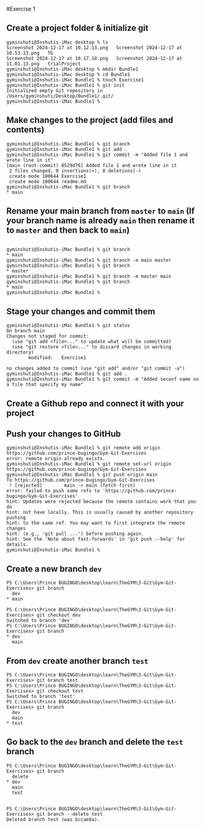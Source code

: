 #Exercise 1
## Create a project folder & initialize git

``` yminshuti@Inshutis-iMac ~ % cd desktop
gyminshuti@Inshutis-iMac desktop % ls
Screenshot 2024-12-17 at 10.12.13.png   Screenshot 2024-12-17 at 10.53.13.png   TG
Screenshot 2024-12-17 at 10.17.18.png   Screenshot 2024-12-17 at 11.01.13.png   trialProject
gyminshuti@Inshutis-iMac desktop % mkdir Bundle1
gyminshuti@Inshutis-iMac desktop % cd Bundle1   
gyminshuti@Inshutis-iMac Bundle1 % touch Exercise1
gyminshuti@Inshutis-iMac Bundle1 % git init 
Initialized empty Git repository in /Users/gyminshuti/Desktop/Bundle1/.git/
gyminshuti@Inshutis-iMac Bundle1 % 
```

## Make changes to the project (add files and contents)

```
gyminshuti@Inshutis-iMac Bundle1 % git branch   
gyminshuti@Inshutis-iMac Bundle1 % git add .
gyminshuti@Inshutis-iMac Bundle1 % git commit -m "Added file 1 and wrote line in it" 
[main (root-commit) 0529d76] Added file 1 and wrote line in it
 2 files changed, 0 insertions(+), 0 deletions(-)
 create mode 100644 Exercise1
 create mode 100644 readme.md
gyminshuti@Inshutis-iMac Bundle1 % git branch
* main
```

## Rename your main branch from `master` to `main` (If your branch name is already `main` then rename it to `master` and then back to `main`)

```

gyminshuti@Inshutis-iMac Bundle1 % git branch
* main
gyminshuti@Inshutis-iMac Bundle1 % git branch -m main master
gyminshuti@Inshutis-iMac Bundle1 % git branch               
* master
gyminshuti@Inshutis-iMac Bundle1 % git branch -m master main
gyminshuti@Inshutis-iMac Bundle1 % git branch
* main
gyminshuti@Inshutis-iMac Bundle1 % 

```


## Stage your changes and commit them

``` 
gyminshuti@Inshutis-iMac Bundle1 % git status
On branch main
Changes not staged for commit:
  (use "git add <file>..." to update what will be committed)
  (use "git restore <file>..." to discard changes in working directory)
        modified:   Exercise1

no changes added to commit (use "git add" and/or "git commit -a")
gyminshuti@Inshutis-iMac Bundle1 % git add .
gyminshuti@Inshutis-iMac Bundle1 % git commit -m "Added seconf name on a file that specify my name"
 ```

## Create a Github repo and connect it with your project
## Push your changes to GitHub

```
gyminshuti@Inshutis-iMac Bundle1 % git remote add origin https://github.com/prince-bugingo/Gym-Git-Exercises
error: remote origin already exists.
gyminshuti@Inshutis-iMac Bundle1 % git remote set-url origin https://github.com/prince-bugingo/Gym-Git-Exercises
gyminshuti@Inshutis-iMac Bundle1 % git push origin main
To https://github.com/prince-bugingo/Gym-Git-Exercises
 ! [rejected]        main -> main (fetch first)
error: failed to push some refs to 'https://github.com/prince-bugingo/Gym-Git-Exercises'
hint: Updates were rejected because the remote contains work that you do
hint: not have locally. This is usually caused by another repository pushing
hint: to the same ref. You may want to first integrate the remote changes
hint: (e.g., 'git pull ...') before pushing again.
hint: See the 'Note about fast-forwards' in 'git push --help' for details.
gyminshuti@Inshutis-iMac Bundle1 % 

```



## Create a new branch `dev`

```
PS C:\Users\Prince BUGINGO\desktop\learn\TheGYM\3-Git\Gym-Git-Exercises> git branch
  dev
* main

PS C:\Users\Prince BUGINGO\desktop\learn\TheGYM\3-Git\Gym-Git-Exercises> git checkout dev
Switched to branch 'dev'
PS C:\Users\Prince BUGINGO\desktop\learn\TheGYM\3-Git\Gym-Git-Exercises> git branch
* dev
  main
```


## From `dev` create another branch `test`

```
PS C:\Users\Prince BUGINGO\desktop\learn\TheGYM\3-Git\Gym-Git-Exercises> git branch test
PS C:\Users\Prince BUGINGO\desktop\learn\TheGYM\3-Git\Gym-Git-Exercises> git checkout test
Switched to branch 'test'
PS C:\Users\Prince BUGINGO\desktop\learn\TheGYM\3-Git\Gym-Git-Exercises> git branch
  dev
  main
* test

```


## Go back to the `dev` branch and delete the `test` branch

```
PS C:\Users\Prince BUGINGO\desktop\learn\TheGYM\3-Git\Gym-Git-Exercises> git branch
  delete
* dev
  main
  test
 
 
PS C:\Users\Prince BUGINGO\desktop\learn\TheGYM\3-Git\Gym-Git-Exercises> git branch --delete test
Deleted branch test (was bccae8a).

```